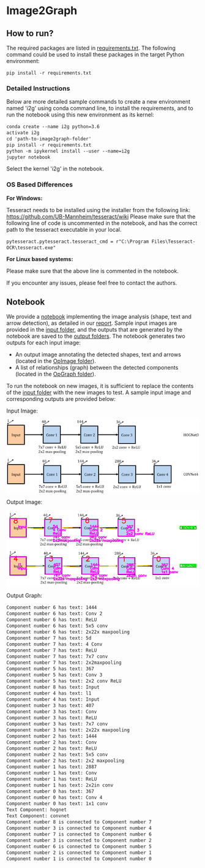 # Image2Graph

## How to run?

The required packages are listed in [requirements.txt](requirements.txt). The following command could be used to install these packages in the target Python environment:

```
pip install -r requirements.txt
```

### Detailed Instructions

Below are more detailed sample commands to create a new environment named 'i2g' using conda command line, to install the requirements, and to run the notebook using this new environment as its kernel:

```
conda create --name i2g python=3.6
activate i2g
cd 'path-to-image2graph-folder'
pip install -r requirements.txt
python -m ipykernel install --user --name=i2g
jupyter notebook
```

Select the kernel 'i2g' in the notebook.

### OS Based Differences

<b>For Windows:</b> 

Tesseract needs to be installed using the installer from the following link: https://github.com/UB-Mannheim/tesseract/wiki
Please make sure that the following line of code is uncommented in the notebook, and has the correct path to the tesseract executable in your local.

```
pytesseract.pytesseract.tesseract_cmd = r"C:\Program Files\Tesseract-OCR\tesseract.exe"
```

<b>For Linux based systems:</b> 

Please make sure that the above line is commented in the notebook.

If you encounter any issues, please feel free to contact the authors.

## Notebook

We provide a [notebook](FigAnalysis/ShapeExtraction/DemoScript.ipynb) implementing the image analysis (shape, text and arrow detection), as detailed in our [report](reports/milestone3/). Sample input images are provided in the [input folder](FigAnalysis/ShapeExtraction/Input/), and the outputs that are generated by the notebook are saved to the [output folders](FigAnalysis/ShapeExtraction/Output/). The notebook generates two outputs for each input image:

- An output image annotating the detected shapes, text and arrows (located in the [OpImage folder](FigAnalysis/ShapeExtraction/Output/OpImage)).
- A list of relationships (graph) between the detected components (located in the [OpGraph folder](FigAnalysis/ShapeExtraction/Output/OpGraph)).

To run the notebook on new images, it is sufficient to replace the contents of the [input folder](FigAnalysis/ShapeExtraction/Input/) with the new images to test. A sample input image and corresponding outputs are provided below:

Input Image:
<p align="center">
 <img align="center" width="700px" src="FigAnalysis/ShapeExtraction/Input/fig1502.05689-Figure2-1.png" alt="sampleinput1">
</p>

Output Image:
<p align="center">
 <img align="center" width="700px" src="FigAnalysis/ShapeExtraction/Output/OpImage/opfig1502.05689-Figure2-1.png" alt="sampleoutput1">
</p>

Output Graph:

```
Component number 6 has text: 1444  
Component number 6 has text: Conv 2  
Component number 6 has text: ReLU  
Component number 6 has text: 5x5 conv  
Component number 6 has text: 2x22x maxpooling  
Component number 7 has text: 5d 
Component number 7 has text: 4 Conv  
Component number 7 has text: ReLU  
Component number 7 has text: 7x7 conv  
Component number 7 has text: 2x2maxpooling 
Component number 5 has text: 367 
Component number 5 has text: Conv 3  
Component number 5 has text: 2x2 conv ReLU  
Component number 8 has text: Input  
Component number 4 has text: l1 
Component number 4 has text: Input  
Component number 3 has text: 407 
Component number 3 has text: Conv  
Component number 3 has text: ReLU  
Component number 3 has text: 7x7 conv  
Component number 3 has text: 2x22x maxpooling  
Component number 2 has text: 1444 
Component number 2 has text: Conv  
Component number 2 has text: ReLU  
Component number 2 has text: 5x5 conv  
Component number 2 has text: 2x2 maxpooling  
Component number 1 has text: 2887 
Component number 1 has text: Conv  
Component number 1 has text: ReLU  
Component number 1 has text: 2x2in conv  
Component number 0 has text: 367 
Component number 0 has text: Conv 4  
Component number 0 has text: 1x1 conv  
Text Component: hognet  
Text Component: convnet  
Component number 8 is connected to Component number 7 
Component number 3 is connected to Component number 4 
Component number 7 is connected to Component number 6 
Component number 3 is connected to Component number 2 
Component number 6 is connected to Component number 5 
Component number 2 is connected to Component number 1 
Component number 1 is connected to Component number 0
```
